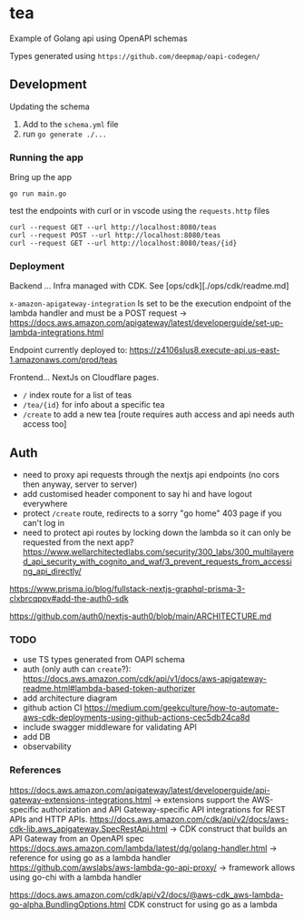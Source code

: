 # tea

Example of Golang api using OpenAPI schemas

Types generated using `https://github.com/deepmap/oapi-codegen/`

## Development

Updating the schema

1. Add to the `schema.yml` file
1. run `go generate ./...`

### Running the app

Bring up the app

`go run main.go`

test the endpoints with curl or in vscode using the `requests.http` files

```
curl --request GET --url http://localhost:8080/teas
curl --request POST --url http://localhost:8080/teas
curl --request GET --url http://localhost:8080/teas/{id}
```

### Deployment

Backend ...
Infra managed with CDK. See [ops/cdk][./ops/cdk/readme.md]

`x-amazon-apigateway-integration` Is set to be the execution endpoint of the lambda handler and must be a POST request
-> https://docs.aws.amazon.com/apigateway/latest/developerguide/set-up-lambda-integrations.html

Endpoint currently deployed to: https://z4106slus8.execute-api.us-east-1.amazonaws.com/prod/teas

Frontend... NextJs on Cloudflare pages.
- `/` index route for a list of teas
- `/tea/{id}` for info about a specific tea
- `/create` to add a new tea [route requires auth access and api needs auth access too]


## Auth

- need to proxy api requests through the nextjs api endpoints (no cors then anyway, server to server)
- add customised header component to say hi and have logout everywhere
- protect `/create` route, redirects to a sorry "go home" 403 page if you can't log in
- need to protect api routes by locking down the lambda so it can only be requested from the next app?
https://www.wellarchitectedlabs.com/security/300_labs/300_multilayered_api_security_with_cognito_and_waf/3_prevent_requests_from_accessing_api_directly/

https://www.prisma.io/blog/fullstack-nextjs-graphql-prisma-3-clxbrcqppv#add-the-auth0-sdk



https://github.com/auth0/nextjs-auth0/blob/main/ARCHITECTURE.md

### TODO
- use TS types generated from OAPI schema
- auth (only auth can `create`?): https://docs.aws.amazon.com/cdk/api/v1/docs/aws-apigateway-readme.html#lambda-based-token-authorizer
- add architecture diagram
- github action CI https://medium.com/geekculture/how-to-automate-aws-cdk-deployments-using-github-actions-cec5db24ca8d
- include swagger middleware for validating API
- add DB
- observability

### References

https://docs.aws.amazon.com/apigateway/latest/developerguide/api-gateway-extensions-integrations.html -> extensions support the AWS-specific authorization and API Gateway-specific API integrations for REST APIs and HTTP APIs.
https://docs.aws.amazon.com/cdk/api/v2/docs/aws-cdk-lib.aws_apigateway.SpecRestApi.html -> CDK construct that builds an API Gateway from an OpenAPI spec
https://docs.aws.amazon.com/lambda/latest/dg/golang-handler.html -> reference for using go as a lambda handler
https://github.com/awslabs/aws-lambda-go-api-proxy/ -> framework allows using go-chi with a lambda handler

https://docs.aws.amazon.com/cdk/api/v2/docs/@aws-cdk_aws-lambda-go-alpha.BundlingOptions.html CDK construct for using go as a lambda
